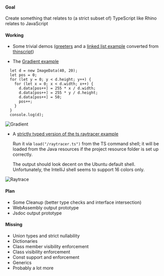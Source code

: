 
#### Goal

Create something that relates to (a strict subset of) TypeScript like Rhino relates to JavaScript

#### Working

- Some trivial demos ([greeters](https://github.com/stefanhaustein/typo/blob/master/src/main/resources/greeter2.ts) and a [linked list example](https://github.com/stefanhaustein/typo/blob/master/src/main/resources/thindemo.thin) converted from [thinscript](https://github.com/evanw/thinscript))

- The [Gradient example](https://github.com/stefanhaustein/typo/blob/master/src/main/resources/gradient.ts)
```
  let d = new ImageData(40, 20);
  let pos = 0;
  for (let y = 0; y < d.height; y++) {
    for (let x = 0; x < d.width; x++) {
      d.data[pos++] = 255 * x / d.width;
      d.data[pos++] = 255 * y / d.height;
      d.data[pos++] = 50;
      pos++;
    }
  }
  console.log(d);
```
![Gradient](http://i.imgur.com/4iC0tS2.png)

- A [strictly typed version of the ts raytracer example](https://github.com/stefanhaustein/typo/blob/master/src/main/resources/raytracer.ts)

  Run it via `load("/raytracer.ts")` from the TS command shell; it will be loaded from the
  Java resources if the project resource folder is set up correctly.

  The output should look decent on the Ubuntu default shell. Unfortunately, the IntelliJ shell
  seems to support 16 colors only.


![Raytrace](http://i.imgur.com/q16umjd.png)




#### Plan

- Some Cleanup (better type checks and interface intersection)
- WebAssembly output prototype
- Jsdoc output prototype

#### Missing

- Union types and strict nullability
- Dictionaries
- Class member visibility enforcement
- Class visibility enforcement
- Const support and enforcement 
- Generics
- Probably a lot more
